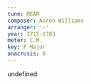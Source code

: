 ```yaml
---
tune: MEAR
composer: Aaron Williams
arranger: '-'
year: 1715-1783
meter: C.M.
key: F Major
anacrusis: 0
---
```

undefined
